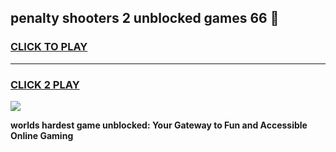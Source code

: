 
## penalty shooters 2 unblocked games 66 👋
<h3>
<a href="https://premium.freeplayer.one?title=penalty_shooters_2_unblocked_games_66&ref=13F">CLICK TO PLAY</a></h3>
<hr>

<h3>
<a href="https://premium.freeplayer.one?title=penalty_shooters_2_unblocked_games_66&ref=13F">CLICK 2 PLAY</a>
  
</h3>

<a href="https://premium.freeplayer.one?title=penalty_shooters_2_unblocked_games_66&ref=12F/"><img src="https://clearcache.store/games.png"></a>


**worlds hardest game unblocked: Your Gateway to Fun and Accessible Online Gaming**
